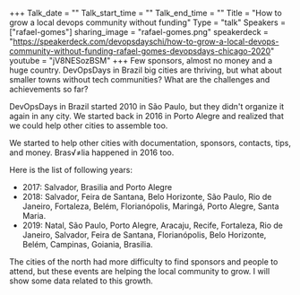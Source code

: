 +++
Talk_date = ""
Talk_start_time = ""
Talk_end_time = ""
Title = "How to grow a local devops community without funding"
Type = "talk"
Speakers = ["rafael-gomes"]
sharing_image = "rafael-gomes.png"
speakerdeck = "https://speakerdeck.com/devopsdayschi/how-to-grow-a-local-devops-community-without-funding-rafael-gomes-devopsdays-chicago-2020"
youtube = "jV8NESozBSM"
+++
Few sponsors, almost no money and a huge country. DevOpsDays in Brazil big cities are thriving, but what about smaller towns without tech communities? What are the challenges and achievements so far?

DevOpsDays in Brazil started 2010 in São Paulo, but they didn't organize it again in any city. We started back in 2016 in Porto Alegre and realized that we could help other cities to assemble too.

We started to help other cities with documentation, sponsors, contacts, tips, and money. Bras√≠lia happened in 2016 too. 

Here is the list of following years:

* 2017: Salvador, Brasilia and Porto Alegre
* 2018: Salvador, Feira de Santana, Belo Horizonte, São Paulo, Rio de Janeiro, Fortaleza, Belém, Florianópolis, Maringá, Porto Alegre, Santa Maria.
* 2019: Natal, São Paulo, Porto Alegre, Aracaju, Recife, Fortaleza, Rio de Janeiro, Salvador, Feira de Santana, Florianópolis, Belo Horizonte, Belém, Campinas, Goiania, Brasilia.

The cities of the north had more difficulty to find sponsors and people to attend, but these events are helping the local community to grow. I will show some data related to this growth.
